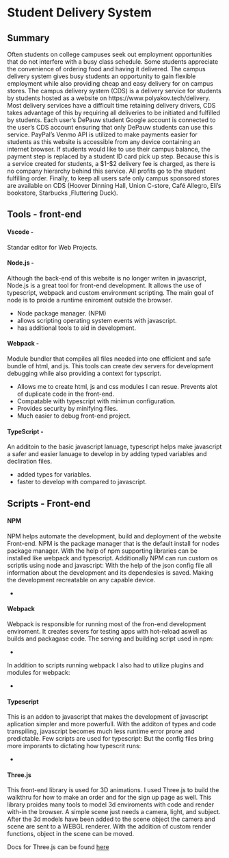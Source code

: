 <h1>Student Delivery System</h1>
<h2>Summary</h2>
<p>Often students on college campuses seek out employment opportunities that do not interfere with a busy class
    schedule. Some students appreciate the convenience of ordering food and having it delivered. The campus delivery
    system gives busy students an opportunity to gain flexible employment while also providing cheap and easy delivery
    for on campus stores. The campus delivery system (CDS) is a delivery service for students by students hosted as a
    website on https://www.polyakov.tech/delivery. Most delivery services have a difficult time retaining delivery
    drivers, CDS takes advantage of this by requiring all deliveries to be initiated and fulfilled by students. Each
    user’s DePauw student Google account is connected to the user’s CDS account ensuring that only DePauw students can
    use this service. PayPal’s Venmo API is utilized to make payments easier for students as this website is accessible
    from any device containing an internet browser. If students would like to use their campus balance, the payment step
    is replaced by a student ID card pick up step. Because this is a service created for students, a $1-$2 delivery fee
    is charged, as there is no company hierarchy behind this service. All profits go to the student fulfilling order.
    Finally, to keep all users safe only campus sponsored stores are available on CDS (Hoover Dinning Hall, Union
    C-store, Café Allegro, Eli’s bookstore, Starbucks ,Fluttering Duck).
</p>
<h2>Tools - front-end</h2>
<h4>Vscode - </h4>
<p>Standar editor for Web Projects.</p>
<h4>Node.js - </h4>
<p>Although the back-end of this website is no longer writen in javascript, Node.js is a great tool for front-end
    development. It allows the use of typescript, webpack and custom environment scripting. The main goal of node is to
    proide a runtime eniroment outside the browser.

</p>
<ul>
    <li>Node package manager. (NPM)</li>
    <li>allows scripting operating system events with javascript.</li>
    <li>has additional tools to aid in development.</li>
</ul>
<h4>Webpack - </h4>
<p>Module bundler that compiles all files needed into one efficient and safe bundle of html, and js. This tools can
    create dev servers for development debugging while also providing a context for typscript.</p>
<ul>
    <li>Allows me to create html, js and css modules I can resue. Prevents alot of duplicate code in the front-end.</li>
    <li>Compatable with typescript with minimun configuration.</li>
    <li>Provides security by minifying files.</li>
    <li>Much easier to debug front-end project.</li>
</ul>
<h4>TypeScript - </h4>
<p>An additoin to the basic javascript lanuage, typescript helps make javascript a safer and easier lanuage to develop
    in by adding typed variables and decliration files.
</p>
<ul>
    <li>added types for variables.</li>
    <li>faster to develop with compared to javascript.</li>
</ul>
<h2>Scripts - Front-end</h2>
<h4>NPM</h4>
<p>
    NPM helps automate the development, build and deployment of the website Front-end. NPM is the package manager that
    is the default install for nodes package manager.
    With the help of npm supporting libraries can be installed like webpack and typescript. Additionally NPM can run
    custom os scriptis using node and javascript:
    With the help of the json config file all information about the development and its dependesies is saved. Making the
    development recreatable
    on any capable device.
</p>
<ul>
    <li></li>
</ul>
<h4>Webpack</h4>
<p>
    Webpack is responsible for running most of the fron-end development enviroment. It creates severs for testing apps
    with hot-reload aswell as builds and
    packagase code. The serving and building script used in npm:
<ul>
    <li></li>
</ul>
In addition to scripts running webpack I also had to utilize plugins and modules for webpack:
<ul>
    <li></li>
</ul>
</p>
<h4>Typescript</h4>
<p>
    This is an addon to javascript that makes the development of javascript aplication simpler and more powerfull. With
    the additon of
    types and code transpiling, javascript becomes much less runtime error prone and predictable. Few scripts are used
    for typescript:
    But the config files bring more imporants to dictating how typescrit runs:
<ul>
    <li></li>
</ul>
</p>
<h4>Three.js</h4>
<p>
    This front-end library is used for 3D animations. I used Three.js to build the walkthru for how to make an order and 
    for the sign up page as well. This library proides many tools to model 3d enviroments with code and render with-in the browser.
    A simple scene just needs a camera, light, and subject. After the 3d models have been added to the scene object the camera and 
    scene are sent to a WEBGL renderer. With the addition of custom render functions, object in the scene can be moved.
  </p>  
    <p>Docs for Three.js can be found <a href="https://threejs.org/docs/#manual/en/introduction/Creating-text">here</a></p>
